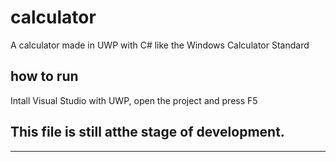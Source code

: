 # calculator
A calculator made in UWP with C# like the Windows Calculator Standard

## how to run
Intall Visual Studio with UWP, open the project and press F5

## This file is still atthe stage of development.
-----